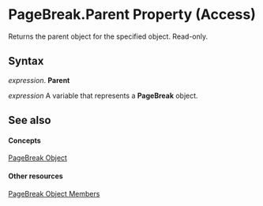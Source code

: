
# PageBreak.Parent Property (Access)

Returns the parent object for the specified object. Read-only.


## Syntax

 _expression_. **Parent**

 _expression_ A variable that represents a **PageBreak** object.


## See also


#### Concepts


[PageBreak Object](00fde5ee-5dfd-3557-d926-2238261f41ba.md)
#### Other resources


[PageBreak Object Members](32f232bb-3796-8901-bf48-775ee4069dc9.md)
